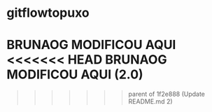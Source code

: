 # gitflowtopuxo

BRUNAOG MODIFICOU AQUI
<<<<<<< HEAD
BRUNAOG MODIFICOU AQUI (2.0)
=======
>>>>>>> parent of 1f2e888 (Update README.md 2)
